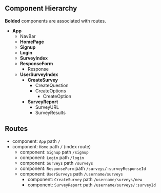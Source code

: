 ## Component Hierarchy

**Bolded** components are associated with routes.

* **App**
  * NavBar
  * **HomePage**
  * **Signup**
  * **Login**
  * **SurveyIndex**
  * **ResponseForm**
    * Response
  * **UserSurveyIndex**
    * **CreateSurvey**
      * CreateQuestion
      * CreateOptions
        * CreateOption
    * **SurveyReport**
      * SurveyURL
      * SurveyResults

## Routes

* component: `App` path `/`
* component: `Home` path `/` (index route)
  * component: `Signup` path `/signup`
  * component: `Login` path `/login`
  * component: `Surveys` path `/surveys`
  * component: `ResponseForm` path `/surveys/:surveyResponseId`
  * component: `UserSurveys` path `/username/surveys`
    * component: `CreateSurvey` path `/username/surveys/new`
    * component: `SurveyReport` path `/username/surveys/:surveyId`
